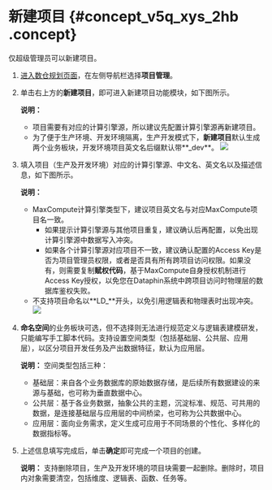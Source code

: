 # 新建项目 {#concept_v5q_xys_2hb .concept}

仅超级管理员可以新建项目。

1.  [进入数仓规划页面](cn.zh-CN/用户指南/数仓规划/数仓规划概述.md#section_w3j_zf1_hhb)，在左侧导航栏选择**项目管理**。
2.  单击右上方的**新建项目**，即可进入新建项目功能模块，如下图所示。

    **说明：** 

    -   项目需要有对应的计算引擎源，所以建议先配置计算引擎源再新建项目。
    -   为了便于生产环境、开发环境隔离，生产开发模式下，**新建项目**默认生成两个业务板块，开发环境项目英文名后缀默认带**\_dev**。
    ![](http://static-aliyun-doc.oss-cn-hangzhou.aliyuncs.com/assets/img/149036/155736910341428_zh-CN.png)

3.  填入项目（生产及开发环境）对应的计算引擎源、中文名、英文名以及描述信息，如下图所示。

    **说明：** 

    -   MaxCompute计算引擎类型下，建议项目英文名与对应MaxCompute项目名一致。
        -   如果提示计算引擎源与其他项目重复，建议确认后再配置，以免出现计算引擎源中数据写入冲突。
        -   如果各个计算引擎源对应项目不一致，建议确认配置的Access Key是否为项目管理员权限，或者是否具有所有跨项目访问权限。如果没有，则需要复制**赋权代码**，基于MaxCompute自身授权机制进行Access Key授权，以免您在Dataphin系统中跨项目访问时物理层的数据库鉴权失败。
    -   不支持项目命名以**LD\_**开头，以免引用逻辑表和物理表时出现冲突。
    ![](http://static-aliyun-doc.oss-cn-hangzhou.aliyuncs.com/assets/img/149036/155736910341429_zh-CN.png)

4.  **命名空间**的业务板块可选，但不选择则无法进行规范定义与逻辑表建模研发，只能编写手工脚本代码。支持设置空间类型（包括基础层、公共层、应用层），以区分项目开发任务及产出数据特征，默认为应用层。

    **说明：** 空间类型包括三种：

    -   基础层：来自各个业务数据库的原始数据存储，是后续所有数据建设的来源与基础，也可称为垂直数据中心。
    -   公共层：基于各业务数据，抽象公共的主题，沉淀标准、规范、可共用的数据，是连接基础层与应用层的中间桥梁，也可称为公共数据中心。
    -   应用层：面向业务需求，定义生成可应用于不同场景的个性化、多样化的数据指标等。
5.  上述信息填写完成后，单击**确定**即可完成一个项目的创建。

    **说明：** 支持删除项目，生产及开发环境的项目块需要一起删除。删除时，项目内对象需要清空，包括维度、逻辑表、函数、任务等。


